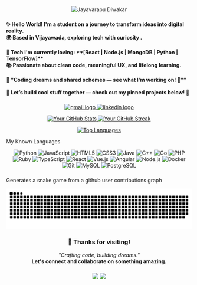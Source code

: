 <br clear="both">

<p align="center">
  <img src="https://img.shields.io/badge/Jayavarapu%20Diwakar-24292E?style=for-the-badge&logo=github&logoColor=white" alt="Jayavarapu Diwakar" />
</p>

###
<h4 align="left">✨ Hello World! I'm a student on a journey to transform ideas into digital reality.  <br>🌍 Based in Vijayawada, exploring tech with curiosity .<br><br>🔧 Tech I'm currently loving: **[React | Node.js | MongoDB | Python | TensorFlow]**  <br>📚 Passionate about clean code, meaningful UX, and lifelong learning.<br><br>🧠 "Coding dreams and shared schemes — see what I'm working on! 🚀"”<br><br>💬 Let’s build cool stuff together — check out my pinned projects below! 🚀</h4>

###

<div align="center">
  <a href="mailto:diwakarjayavarapu@gmail.com" target="_blank">
    <img src="https://img.shields.io/static/v1?message=Gmail&logo=gmail&label=&color=D14836&logoColor=white&labelColor=&style=for-the-badge" height="35" alt="gmail logo" />
  </a>
  <a href="https://www.linkedin.com/in/jayavarapu-diwakar-1b5109355/" target="_blank">
    <img src="https://img.shields.io/static/v1?message=LinkedIn&logo=linkedin&label=&color=0077B5&logoColor=white&labelColor=&style=for-the-badge" height="35" alt="linkedin logo" />
  </a>
</div>

<p align="center">
  <a href="https://github.com/diwakarj-ayavarapu">
    <img src="https://github-readme-stats.vercel.app/api?username=diwakarj-ayavarapu&show_icons=true&theme=dark" alt="Your GitHub Stats" />
  </a>
  <a href="https://github.com/diwakarj-ayavarapu">
    <img src="https://github-readme-streak-stats.herokuapp.com/?user=diwakarj-ayavarapu&theme=dark" alt="Your GitHub Streak" />
  </a>
</p>

<p align="center">
  <a href="https://github.com/diwakarj-ayavarapu">
    <img src="https://github-readme-stats.vercel.app/api/top-langs/?username=diwakarj-ayavarapu&layout=compact&theme=light" alt="Top Languages" />
  </a>
</p>
 My Known Languages

<p align="center">
  <img src="https://img.shields.io/badge/Python-3776AB?style=for-the-badge&logo=python&logoColor=white" alt="Python" />
  <img src="https://img.shields.io/badge/JavaScript-F7DF1E?style=for-the-badge&logo=javascript&logoColor=black" alt="JavaScript" />
  <img src="https://img.shields.io/badge/HTML5-E34F26?style=for-the-badge&logo=html5&logoColor=white" alt="HTML5" />
  <img src="https://img.shields.io/badge/CSS3-1572B6?style=for-the-badge&logo=css3&logoColor=white" alt="CSS3" />
  <img src="https://img.shields.io/badge/Java-007396?style=for-the-badge&logo=java&logoColor=white" alt="Java" />
  <img src="https://img.shields.io/badge/C%2B%2B-00599C?style=for-the-badge&logo=c%2B%2B&logoColor=white" alt="C++" />
  <img src="https://img.shields.io/badge/Go-00ADD8?style=for-the-badge&logo=go&logoColor=white" alt="Go" />
  <img src="https://img.shields.io/badge/PHP-777BB4?style=for-the-badge&logo=php&logoColor=white" alt="PHP" />
  <img src="https://img.shields.io/badge/Ruby-CC342D?style=for-the-badge&logo=ruby&logoColor=white" alt="Ruby" />
  <img src="https://img.shields.io/badge/TypeScript-3178C6?style=for-the-badge&logo=typescript&logoColor=white" alt="TypeScript" />
  <img src="https://img.shields.io/badge/React-61DAFB?style=for-the-badge&logo=react&logoColor=black" alt="React" />
  <img src="https://img.shields.io/badge/Vue.js-4FC08D?style=for-the-badge&logo=vue.js&logoColor=white" alt="Vue.js" />
  <img src="https://img.shields.io/badge/Angular-DD0031?style=for-the-badge&logo=angular&logoColor=white" alt="Angular" />
  <img src="https://img.shields.io/badge/Node.js-339933?style=for-the-badge&logo=node.js&logoColor=white" alt="Node.js" />
  <img src="https://img.shields.io/badge/Docker-2496ED?style=for-the-badge&logo=docker&logoColor=white" alt="Docker" />
  <img src="https://img.shields.io/badge/Git-F05032?style=for-the-badge&logo=git&logoColor=white" alt="Git" />
  <img src="https://img.shields.io/badge/MySQL-4479A1?style=for-the-badge&logo=mysql&logoColor=white" alt="MySQL" />
  <img src="https://img.shields.io/badge/PostgreSQL-336791?style=for-the-badge&logo=postgresql&logoColor=white" alt="PostgreSQL" />
</p>



###
Generates a snake game from a github user contributions graph

<picture>
  <source
    media="(prefers-color-scheme: dark)"
    srcset="https://raw.githubusercontent.com/platane/snk/output/github-contribution-grid-snake-dark.svg"
  />
  <source
    media="(prefers-color-scheme: light)"
    srcset="https://raw.githubusercontent.com/platane/snk/output/github-contribution-grid-snake.svg"
  />
  <img
    alt="github contribution grid snake animation"
    src="https://raw.githubusercontent.com/platane/snk/output/github-contribution-grid-snake.svg"
  />
</picture>

###
<h3 align="center">🙏 Thanks for visiting!</h3>

<p align="center">
  <i>"Crafting code, building dreams."</i><br>
  <b>Let's connect and collaborate on something amazing.</b>
</p>

###
<p align="center">
  <img src="https://img.shields.io/badge/Made%20with-Markdown-1f425f.svg?style=for-the-badge" height="28" />
  <img src="https://img.shields.io/badge/Powered%20by-GitHub%20Actions-blue?style=for-the-badge&logo=github-actions&logoColor=white" height="28" />
</p>
